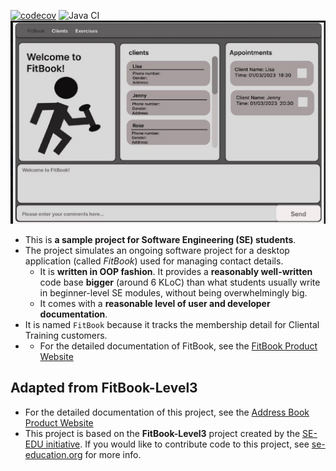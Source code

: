 [![codecov](https://codecov.io/gh/AY2223S2-CS2103T-T15-2/tp/branch/master/graph/badge.svg?token=4KRK8YBI9X)](https://codecov.io/gh/AY2223S2-CS2103T-T15-2/tp)
![Java CI](https://github.com/AY2223S2-CS2103T-T15-2/tp/actions/workflows/gradle.yml/badge.svg)
![Ui](docs/images/Ui.png)
* This is **a sample project for Software Engineering (SE) students**.<br>
* The project simulates an ongoing software project for a desktop application (called _FitBook_) used for managing contact details.
  * It is **written in OOP fashion**. It provides a **reasonably well-written** code base **bigger** (around 6 KLoC) than what students usually write in beginner-level SE modules, without being overwhelmingly big.
  * It comes with a **reasonable level of user and developer documentation**.
* It is named `FitBook` because it tracks the membership detail for Cliental Training customers.
* * For the detailed documentation of FitBook, see the [FitBook Product Website](https://ay2223s2-cs2103t-t15-2.github.io/tp/)
## Adapted from FitBook-Level3
* For the detailed documentation of this project, see the [Address Book Product Website](https://se-education.org/addressbook-level3)
* This project is based on the **FitBook-Level3** project created by the [SE-EDU initiative](https://se-education.org). If you would like to contribute code to this project, see [se-education.org](https://se-education.org#https://se-education.org/#contributing) for more info.
